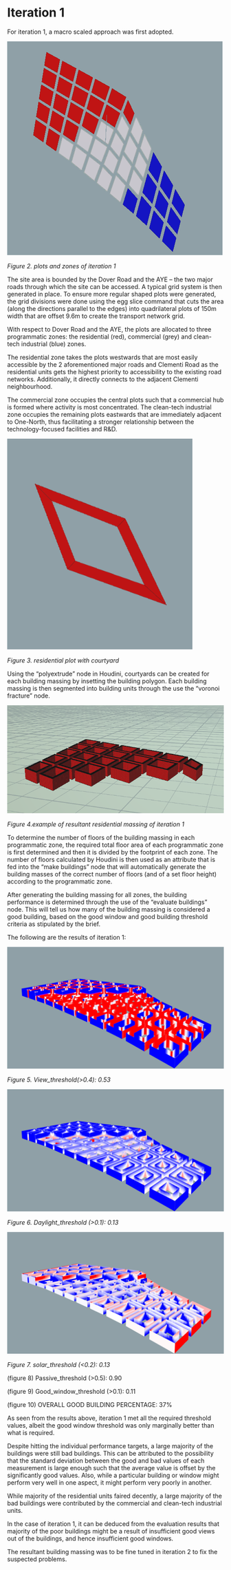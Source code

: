 
# Iteration 1

For iteration 1, a macro scaled approach was first adopted. 

![](./imgs/it%201%20zones.PNG)

*Figure 2. plots and zones of iteration 1*

The site area is bounded by the Dover Road and the AYE – the two major roads through which the site can be accessed. A typical grid system is then generated in place. To ensure more regular shaped plots were generated, the grid divisions were done using the egg slice command that cuts the area (along the directions parallel to the edges) into quadrilateral plots of 150m width that are offset 9.6m to create the transport network grid.

With respect to Dover Road and the AYE, the plots are allocated to three programmatic zones: the residential (red), commercial (grey) and clean-tech industrial (blue) zones. 

The residential zone takes the plots westwards that are most easily accessible by the 2 aforementioned major roads and Clementi Road as the residential units gets the highest priority to accessibility to the existing road networks. Additionally, it directly connects to the adjacent Clementi neighbourhood. 

The commercial zone occupies the central plots such that a commercial hub is formed where activity is most concentrated.
The clean-tech industrial zone occupies the remaining plots eastwards that are immediately adjacent to One-North, thus facilitating a stronger relationship between the technology-focused facilities and R&D. 

![](./imgs/it1%20example%20courtyard.PNG)

*Figure 3. residential plot with courtyard*

Using the “polyextrude” node in Houdini, courtyards can be created for each building massing by insetting the building polygon. Each building massing is then segmented into building units through the use the “voronoi fracture” node.  

![](./imgs/extruded%20it%201.PNG)

*Figure 4.example of resultant residential massing of iteration 1*

To determine the number of floors of the building massing in each programmatic zone, the required total floor area of each programmatic zone is first determined and then it is divided by the footprint of each zone. The number of floors calculated by Houdini is then used as an attribute that is fed into the “make buildings” node that will automatically generate the building masses of the correct number of floors (and of a set floor height) according to the programmatic zone. 

After generating the building massing for all zones, the building performance is determined through the use of the “evaluate buildings” node. This will tell us how many of the building massing is considered a good building, based on the good window and good building threshold criteria as stipulated by the brief.

The following are the results of iteration 1:

![](./imgs/it1%20view.png)

*Figure 5. View_threshold(>0.4): 0.53*

![](./imgs/it1%20daylight.png)

*Figure 6. Daylight_threshold (>0.1):  0.13*

![](./imgs/it1%20solar.png)

*Figure 7. solar_threshold (<0.2): 0.13*

(figure 8)
Passive_threshold (>0.5):  0.90

(figure 9)
Good_window_threshold (>0.1):  0.11

(figure 10)
OVERALL GOOD BUILDING PERCENTAGE: 37% 

As seen from the results above, iteration 1 met all the required threshold values, albeit the good window threshold was only marginally better than what is required. 

Despite hitting the individual performance targets, a large majority of the buildings were still bad buildings. This can be attributed to the possibility that the standard deviation between the good and bad values of each measurement is large enough such that the average value is offset by the significantly good values. Also, while a particular building or window might perform very well in one aspect, it might perform very poorly in another. 

While majority of the residential units faired decently, a large majority of the bad buildings were contributed by the commercial and clean-tech industrial units. 

In the case of iteration 1, it can be deduced from the evaluation results that majority of the poor buildings might be a result of insufficient good views out of the buildings, and hence insufficient good windows. 

The resultant building massing was to be fine tuned in iteration 2 to fix the suspected problems. 




